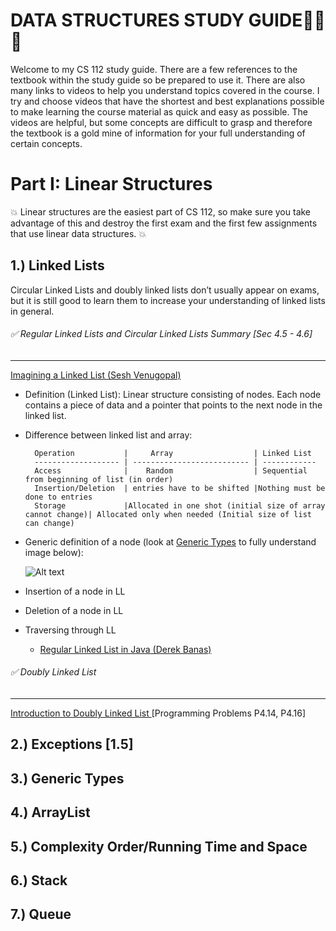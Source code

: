 DATA STRUCTURES STUDY GUIDE:book::book::book:
===========================


Welcome to my CS 112 study guide. There are a few references to the textbook within the study guide so
be prepared to use it. There are also many links to videos to help you understand topics covered in 
the course. I try and choose videos that have the shortest and best explanations possible to make learning 
the course material as quick and easy as possible. The videos are helpful, but some concepts are difficult to
grasp and therefore the textbook is a gold mine of information for your full understanding of certain concepts.





Part I:  Linear Structures
=========================
:boom: Linear structures are the easiest part of CS 112, so make sure you take advantage of this and destroy the first exam and the first few assignments that use linear data structures. :boom:

1.) Linked Lists
---------------
Circular Linked Lists and doubly linked lists don’t usually appear on exams, but it is still good to learn them
to increase your understanding of linked lists in general.

###### :white_check_mark: Regular Linked Lists and Circular Linked Lists Summary [Sec 4.5 - 4.6] 
----------------------------------------------------------------------------

[Imagining a Linked List (Sesh Venugopal)](https://www.youtube.com/watch?v=_ri3Qm5A4Dk)
  - Definition (Linked List): Linear structure consisting of nodes. Each node contains a piece of data and a pointer that     points to the next node in the linked list.
  - Difference between linked list and array:

          Operation           |     Array                  | Linked List
          ------------------- | -------------------------- | ------------
          Access              |    Random                  | Sequential from beginning of list (in order)
          Insertion/Deletion  | entries have to be shifted |Nothing must be done to entries
          Storage             |Allocated in one shot (initial size of array cannot change)| Allocated only when needed (Initial size of list can change)

  
- Generic definition of a node (look at [Generic Types](https://github.com/RUSpaceCadet/DATA-STRUCTURES/blob/master/STUDYGUIDE.md#3-generic-types) to fully understand image below):

  ![Alt text](https://github.com/RUSpaceCadet/DATA-STRUCTURES/blob/master/STUDYGUDIE%20IMAGES/GENERIC%20NODE.PNG "Generic node definition image")
  

- Insertion of a node in LL
- Deletion of a node in LL
- Traversing through LL
  
  - [Regular Linked List in Java (Derek Banas)](https://www.youtube.com/watch?v=195KUinjBpU)
  
###### :white_check_mark: Doubly Linked List 
--------------------------------------------
 [Introduction to Doubly Linked List ](https://www.youtube.com/watch?v=JdQeNxWCguQ) [Programming Problems P4.14, P4.16]

2.) Exceptions [1.5]
--------------------

3.) Generic Types
------------------

4.) ArrayList
--------------

5.) Complexity Order/Running Time and Space
-------------------------------------------

6.) Stack
----------

7.) Queue
---------
